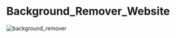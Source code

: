 ﻿# Background_Remover_Website

![background_remover](https://github.com/artichaudhari/Background_Remover_Website/assets/140196036/36ba9621-023f-4d6c-8de1-44c866e65037)

